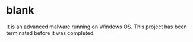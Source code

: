 # blank
It is an advanced malware running on Windows OS. This project has been terminated before it was completed.
